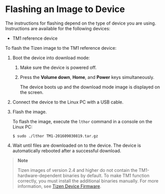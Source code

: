# Flashing an Image to Device

The instructions for flashing depend on the type of device you are using. Instructions are available for the following devices:
- TM1 reference device

To flash the Tizen image to the TM1 reference device:

1. Boot the device into download mode:

   1. Make sure the device is powered off.

   1. Press the **Volume down**, **Home**, and **Power** keys simultaneously.

      The device boots up and the download mode image is displayed on the screen.

1. Connect the device to the Linux PC with a USB cable.

1. Flash the image.

   To flash the image, execute the `lthor` command in a console on the Linux PC:
   ```
   $ sudo ./lthor TM1-201609030819.tar.gz
   ```

1. Wait until files are downloaded on to the device. The device is automatically rebooted after a successful download.

> **Note**
>
> Tizen images of version 2.4 and higher do not contain the TM1-hardware-dependent binaries by default. To make TM1 function correctly, you must install the additional binaries manually. For more information, see [Tizen Device Firmware](http://developer.samsung.com/tizendevice/firmware).
